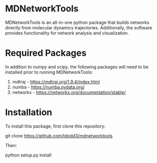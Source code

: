 # MDNetworkTools

MDNetworkTools is an all-in-one python package that builds networks directly from molecular dynamics trajectories. Additionally, the software
provides functionality for network analysis and visualization. 

# Required Packages
In addition to numpy and scipy, the following packages will need to be installed prior to running MDNetworkTools:
1) mdtraj - https://mdtraj.org/1.9.4/index.html
2) numba - https://numba.pydata.org/
3) networkx - https://networkx.org/documentation/stable/

# Installation
To install this package, first clone this repository:

git clone https://github.com/tdodd3/mdnetworktools

Then:

python setup.py install
